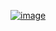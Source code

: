 

[![image](https://user-images.githubusercontent.com/1501327/189577718-77cccb3c-fe6a-4068-99a1-672f7227bfde.png)](https://docs.microsoft.com/ja-jp/sql/ado/reference/ado-api/streamtypeenum?view=sql-server-ver16)
